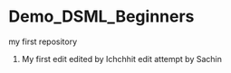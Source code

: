 # Demo_DSML_Beginners
 my first repository

1. My first edit
edited by Ichchhit
edit attempt by Sachin
